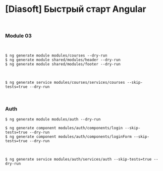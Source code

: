 # [Diasoft] Быстрый старт Angular

<br/>

### Module 03

<!-- ```
$ ng generate component modules/courses/courses --dry-run
``` -->

<br/>

```
$ ng generate module modules/courses --dry-run
$ ng generate module shared/modules/header --dry-run
$ ng generate module shared/modules/footer --dry-run
```

<br/>

```
$ ng generate service modules/courses/services/courses --skip-tests=true --dry-run
```

<br/>

### Auth

```
$ ng generate module modules/auth --dry-run
```

```
$ ng generate component modules/auth/components/login --skip-tests=true --dry-run
$ ng generate component modules/auth/components/loginForm --skip-tests=true --dry-run
```

<br/>

```
$ ng generate service modules/auth/services/auth --skip-tests=true --dry-run
```

